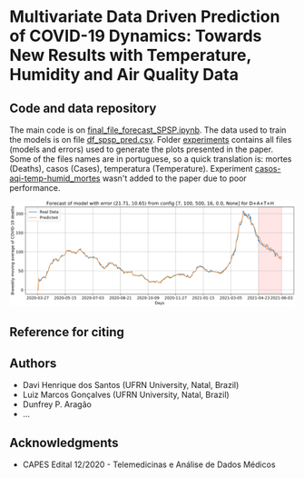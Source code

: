 # Multivariate Data Driven Prediction of COVID-19 Dynamics: Towards New Results with Temperature, Humidity and Air Quality Data
## Code and data repository

The main code is on [final_file_forecast_SPSP.ipynb](final_file_forecast_SPSP.ipynb). The data used to train the models is on file [df_spsp_pred.csv](df_spsp_pred.csv). Folder [experiments](experiments) contains all files (models and errors) used to generate the plots presented in the paper. Some of the files names are in portuguese, so a quick translation is: mortes (Deaths), casos (Cases), temperatura (Temperature). Experiment [casos-aqi-temp-humid_mortes](experiments/casos-aqi-temp-humid_mortes) wasn't added to the paper due to poor performance.

![alt text](forecasted_curve.png)

## Reference for citing

## Authors

* Davi Henrique dos Santos (UFRN University, Natal, Brazil)
* Luiz Marcos Gonçalves (UFRN University, Natal, Brazil)
* Dunfrey P. Aragão
* ...

## Acknowledgments

* CAPES Edital 12/2020 - Telemedicinas e Análise de Dados Médicos
